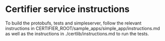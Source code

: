 # Certifier service instructions

To build the protobufs, tests and simpleserver, follow the relevant instructions in
CERTIFIER_ROOT/sample_apps/simple_app/instructions.md as well as the instructions in
./certlib/instructions.md to run the tests.

